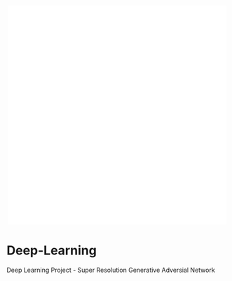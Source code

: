 <p align="center">
  <img src="SRWGAN GP SSIM-logos_white.png" height=500>
</p>

# Deep-Learning
Deep Learning Project - Super Resolution Generative Adversial Network
